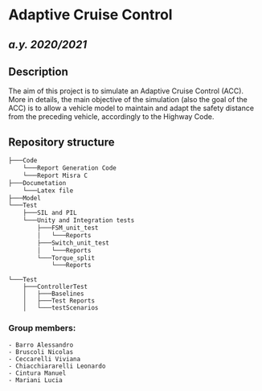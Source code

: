 # __Adaptive Cruise Control__ 
## _a.y. 2020/2021_

## __Description__
The aim of this project is to simulate an Adaptive Cruise Control (ACC). More in details, the main objective of the simulation (also the goal of the ACC) is to allow a vehicle model to maintain and adapt the safety distance from the preceding vehicle, accordingly to the Highway Code. 

## __Repository structure__
``` bash
├───Code
    └───Report Generation Code
    └───Report Misra C
├───Documetation
    └───Latex file
├───Model
└───Test
    ├───SIL and PIL
    └───Unity and Integration tests
	    ├───FSM_unit_test
		│   └───Reports
		├───Switch_unit_test
		│   └───Reports
		└───Torque_split
		    └───Reports

```
    └───Test
        ├───ControllerTest
        │   ├───Baselines
        │   ├───Test Reports
        │   └───testScenarios
### __Group members:__ 

	- Barro Alessandro 
	- Bruscoli Nicolas 
	- Ceccarelli Viviana 
	- Chiacchiararelli Leonardo 
	- Cintura Manuel 
	- Mariani Lucia 

